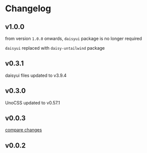 # Changelog

## v1.0.0

from version `1.0.0` onwards, `daisyui` package is no longer required

`daisyui` replaced with `daisy-untailwind` package

## v0.3.1

daisyui files updated to v3.9.4

## v0.3.0

UnoCSS updated to v0.57.1

## v0.0.3

[compare changes](https://github.com/unscatty/unocss-preset-daisy/compare/v0.0.2...v0.0.3)

## v0.0.2

